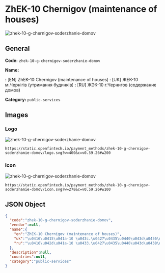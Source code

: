 
# ZhEK-10 Chernigov (maintenance of houses) 
![zhek-10-g-chernigov-soderzhanie-domov](https://static.openfintech.io/payment_methods/zhek-10-g-chernigov-soderzhanie-domov/logo.svg?w=400&c=v0.59.26#w200)  

## General 
**Code:** `zhek-10-g-chernigov-soderzhanie-domov` 
 
**Name:** 
 
:	[EN] ZhEK-10 Chernigov (maintenance of houses) 
:	[UK] ЖЕК-10 м.Чернігів (утримання будинків) 
:	[RU] ЖЭК-10 г.Чернигов (содержание домов) 
 
**Category:** `public-services` 
 

## Images 

### Logo 
![zhek-10-g-chernigov-soderzhanie-domov](https://static.openfintech.io/payment_methods/zhek-10-g-chernigov-soderzhanie-domov/logo.svg?w=400&c=v0.59.26#w200)  

```
https://static.openfintech.io/payment_methods/zhek-10-g-chernigov-soderzhanie-domov/logo.svg?w=400&c=v0.59.26#w200
```  

### Icon 
![zhek-10-g-chernigov-soderzhanie-domov](https://static.openfintech.io/payment_methods/zhek-10-g-chernigov-soderzhanie-domov/icon.svg?w=278&c=v0.59.26#w100)  

```
https://static.openfintech.io/payment_methods/zhek-10-g-chernigov-soderzhanie-domov/icon.svg?w=278&c=v0.59.26#w100
```  

## JSON Object 

```json
{
  "code":"zhek-10-g-chernigov-soderzhanie-domov",
  "vendor":null,
  "name":{
    "en":"ZhEK-10 Chernigov (maintenance of houses)",
    "uk":"\u0416\u0415\u041a-10 \u043c.\u0427\u0435\u0440\u043d\u0456\u0433\u0456\u0432 (\u0443\u0442\u0440\u0438\u043c\u0430\u043d\u043d\u044f \u0431\u0443\u0434\u0438\u043d\u043a\u0456\u0432)",
    "ru":"\u0416\u042d\u041a-10 \u0433.\u0427\u0435\u0440\u043d\u0438\u0433\u043e\u0432 (\u0441\u043e\u0434\u0435\u0440\u0436\u0430\u043d\u0438\u0435 \u0434\u043e\u043c\u043e\u0432)"
  },
  "description":null,
  "countries":null,
  "category":"public-services"
}
```  
